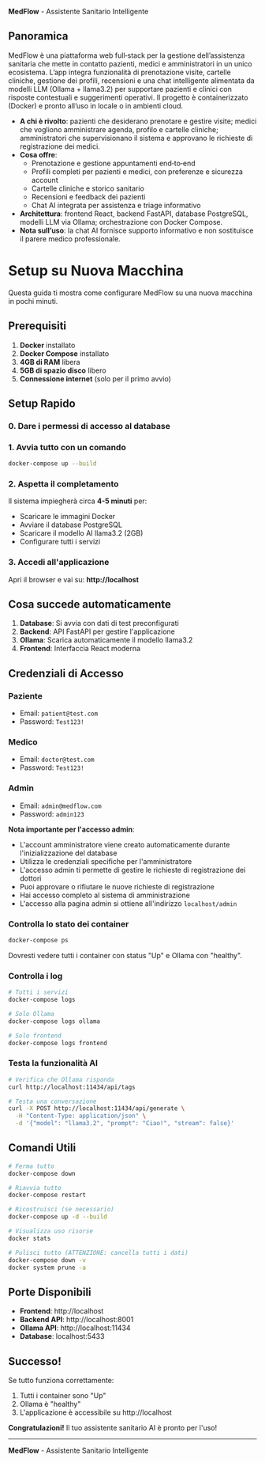 
**MedFlow** - Assistente Sanitario Intelligente

## Panoramica

MedFlow è una piattaforma web full‑stack per la gestione dell’assistenza sanitaria che mette in contatto pazienti, medici e amministratori in un unico ecosistema. L’app integra funzionalità di prenotazione visite, cartelle cliniche, gestione dei profili, recensioni e una chat intelligente alimentata da modelli LLM (Ollama + llama3.2) per supportare pazienti e clinici con risposte contestuali e suggerimenti operativi. Il progetto è containerizzato (Docker) e pronto all’uso in locale o in ambienti cloud.

- **A chi è rivolto**: pazienti che desiderano prenotare e gestire visite; medici che vogliono amministrare agenda, profilo e cartelle cliniche; amministratori che supervisionano il sistema e approvano le richieste di registrazione dei medici.
- **Cosa offre**:
  - Prenotazione e gestione appuntamenti end‑to‑end
  - Profili completi per pazienti e medici, con preferenze e sicurezza account
  - Cartelle cliniche e storico sanitario
  - Recensioni e feedback dei pazienti
  - Chat AI integrata per assistenza e triage informativo
- **Architettura**: frontend React, backend FastAPI, database PostgreSQL, modelli LLM via Ollama; orchestrazione con Docker Compose.
- **Nota sull’uso**: la chat AI fornisce supporto informativo e non sostituisce il parere medico professionale.



# Setup su Nuova Macchina

Questa guida ti mostra come configurare MedFlow su una nuova macchina in pochi minuti.

## Prerequisiti

1. **Docker** installato
2. **Docker Compose** installato
3. **4GB di RAM** libera
4. **5GB di spazio disco** libero
5. **Connessione internet** (solo per il primo avvio)

## Setup Rapido

### 0. Dare i permessi di accesso al database

### 1. Avvia tutto con un comando
```bash
docker-compose up --build
```

### 2. Aspetta il completamento
Il sistema impiegherà circa **4-5 minuti** per:
- Scaricare le immagini Docker
- Avviare il database PostgreSQL
- Scaricare il modello AI llama3.2 (2GB)
- Configurare tutti i servizi

### 3. Accedi all'applicazione
Apri il browser e vai su: **http://localhost**

## Cosa succede automaticamente

1. **Database**: Si avvia con dati di test preconfigurati
2. **Backend**: API FastAPI per gestire l'applicazione
3. **Ollama**: Scarica automaticamente il modello llama3.2
4. **Frontend**: Interfaccia React moderna

## Credenziali di Accesso

### Paziente
- Email: `patient@test.com`
- Password: `Test123!`

### Medico
- Email: `doctor@test.com`
- Password: `Test123!`

### Admin
- Email: `admin@medflow.com`
- Password: `admin123`

**Nota importante per l'accesso admin**: 
- L'account amministratore viene creato automaticamente durante l'inizializzazione del database
- Utilizza le credenziali specifiche per l'amministratore
- L'accesso admin ti permette di gestire le richieste di registrazione dei dottori
- Puoi approvare o rifiutare le nuove richieste di registrazione
- Hai accesso completo al sistema di amministrazione
- L'accesso alla pagina admin si ottiene all'indirizzo `localhost/admin`

### Controlla lo stato dei container
```bash
docker-compose ps
```

Dovresti vedere tutti i container con status "Up" e Ollama con "healthy".

### Controlla i log
```bash
# Tutti i servizi
docker-compose logs

# Solo Ollama
docker-compose logs ollama

# Solo frontend
docker-compose logs frontend
```

### Testa la funzionalità AI
```bash
# Verifica che Ollama risponda
curl http://localhost:11434/api/tags

# Testa una conversazione
curl -X POST http://localhost:11434/api/generate \
  -H "Content-Type: application/json" \
  -d '{"model": "llama3.2", "prompt": "Ciao!", "stream": false}'
```

## Comandi Utili

```bash
# Ferma tutto
docker-compose down

# Riavvia tutto
docker-compose restart

# Ricostruisci (se necessario)
docker-compose up -d --build

# Visualizza uso risorse
docker stats

# Pulisci tutto (ATTENZIONE: cancella tutti i dati)
docker-compose down -v
docker system prune -a
```

## Porte Disponibili

- **Frontend**: http://localhost
- **Backend API**: http://localhost:8001
- **Ollama API**: http://localhost:11434
- **Database**: localhost:5433

## Successo!

Se tutto funziona correttamente:

1. Tutti i container sono "Up"
2. Ollama è "healthy"
3. L'applicazione è accessibile su http://localhost

**Congratulazioni!** Il tuo assistente sanitario AI è pronto per l'uso!

---



**MedFlow** - Assistente Sanitario Intelligente
